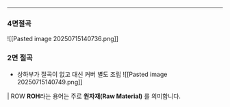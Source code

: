 
---


### 4면절곡

![[Pasted image 20250715140736.png]]

### 2면 절곡
- 상하부가 절곡이 없고 대신 커버 별도 조립
![[Pasted image 20250715140749.png]]

| ROW
**ROH**라는 용어는 주로 **원자재(Raw Material)** 를 의미합니다.